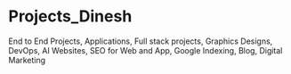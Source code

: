 # Projects_Dinesh
End to End Projects, Applications, Full stack projects, Graphics Designs, DevOps, AI Websites, SEO for Web and App, Google Indexing, Blog, Digital Marketing  
